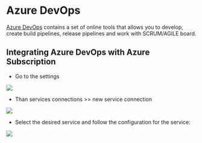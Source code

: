# Azure DevOps

[Azure DevOps](https://azure.microsoft.com/en-us/services/devops/) contains a set of online tools that allows you to develop, create build pipelines, release pipelines and work with SCRUM/AGILE board. 

## Integrating Azure DevOps with Azure Subscription

- Go to the settings 

![]( ../src/azure_devops/settings_menu.png )

- Than services connections >> new service connection 

![]( ../src/azure_devops/service_connections.png )

- Select the desired service and follow the configuration for the service: 

![]( ../src/azure_devops/service_connections_new.png )


